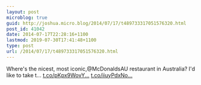 ```yaml
---
layout: post
microblog: true
guid: http://joshua.micro.blog/2014/07/17/t489733317051576320.html
post_id: 41042
date: 2014-07-17T22:28:16+1100
lastmod: 2019-07-30T17:41:48+1100
type: post
url: /2014/07/17/t489733317051576320.html
---
```

Where's the nicest, most iconic,@McDonaldsAU restaurant in Australia? I'd like to take t... [t.co/pKpx9WovY...](http://t.co/pKpx9WovY3) [t.co/iiuyPdxNo...](http://t.co/iiuyPdxNoa)
